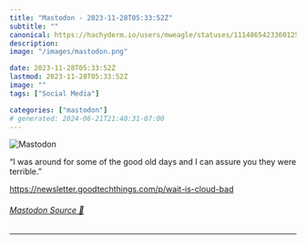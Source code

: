 ```yaml
---
title: "Mastodon - 2023-11-28T05:33:52Z"
subtitle: ""
canonical: https://hachyderm.io/users/mweagle/statuses/111486542336012557
description:
image: "/images/mastodon.png"

date: 2023-11-28T05:33:52Z
lastmod: 2023-11-28T05:33:52Z
image: ""
tags: ["Social Media"]

categories: ["mastodon"]
# generated: 2024-06-21T21:40:31-07:00
---
```

![Mastodon](/images/mastodon.png)

<p>“I was around for some of the good old days and I can assure you they were terrible.”</p><p><a href="https://newsletter.goodtechthings.com/p/wait-is-cloud-bad" target="_blank" rel="nofollow noopener noreferrer" translate="no"><span class="invisible">https://</span><span class="ellipsis">newsletter.goodtechthings.com/</span><span class="invisible">p/wait-is-cloud-bad</span></a></p>


###### [Mastodon Source 🐘](https://hachyderm.io/@mweagle/111486542336012557)

___
